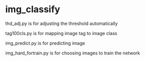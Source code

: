 # img_classify
thd_adj.py is for adjusting the threshold automatically

tag100cls.py is for mapping image tag to image class

img_predict.py is for predicting image

img_hard_fortrain.py is for choosing images to train the network
